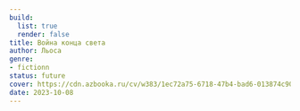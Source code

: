 ```yaml
---
build:
  list: true
  render: false
title: Война конца света
author: Льоса
genre:
- fictionn
status: future
cover: https://cdn.azbooka.ru/cv/w383/1ec72a75-6718-47b4-bad6-013874c90394.jpg
date: 2023-10-08
---
```


